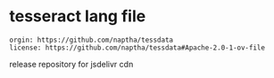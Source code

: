 # tesseract lang file

```
orgin: https://github.com/naptha/tessdata
license: https://github.com/naptha/tessdata#Apache-2.0-1-ov-file
```

release repository for jsdelivr cdn
